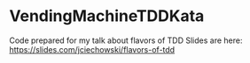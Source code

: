 # VendingMachineTDDKata
Code prepared for my talk about flavors of TDD
Slides are here:
https://slides.com/jciechowski/flavors-of-tdd
